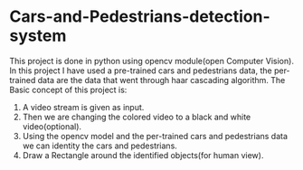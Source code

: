 # Cars-and-Pedestrians-detection-system
This project is done in python using opencv module(open Computer Vision). In this project I have used a pre-trained cars and pedestrians data, the per-trained data are the data that went through haar cascading algorithm.
The Basic concept of this project is:
1. A video stream is given as input.
2. Then we are changing the colored video to a black and white video(optional).
3. Using the opencv model and the per-trained cars and pedestrians data we can identity the cars and pedestrians.
4. Draw a Rectangle around the identified objects(for human view).

